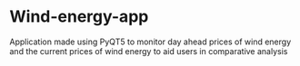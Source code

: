 # Wind-energy-app
Application made using PyQT5 to monitor day ahead prices of wind energy and the current prices of wind energy to aid users in comparative analysis
